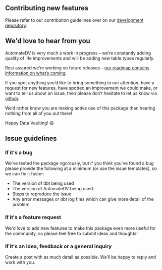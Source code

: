 ## Contributing new features

Please refer to our contribution guidelines over on our [development repository](https://github.com/Datavault-UK/AutomateDV/blob/master/CONTRIBUTING.md).

## We'd love to hear from you

AutomateDV is very much a work in progress – we’re constantly adding quality of life improvements and will be adding
new table types regularly.

Rest assured we’re working on future releases – [our roadmap contains information on what’s coming](https://AutomateDV.readthedocs.io/en/latest/roadmap/).
 
If you spot anything you’d like to bring something to our attention, have a request for new features, have spotted an improvement we could make, 
or want to tell us about an issue, then please don’t hesitate to let us know via [github](https://github.com/Datavault-UK/AutomateDV/issues). 

We’d rather know you are making active use of this package than hearing nothing from all of you out there! 

Happy Data Vaulting! :smile:

## Issue guidelines

### If it's a bug
We've tested the package rigorously, but if you think you've found a bug please provide the following 
at a minimum (or use the issue templates), so we can fix it faster:

- The version of dbt being used
- The version of AutomateDV being used.
- Steps to reproduce the issue
- Any error messages or dbt log files which can give more detail of the problem

### If it's a feature request
We'd love to add new features to make this package even more useful for the community,
so please feel free to submit ideas and thoughts!

### If it's an idea, feedback or a general inquiry
Create a post with as much detail as possible. We'll be happy to reply and work with you.
